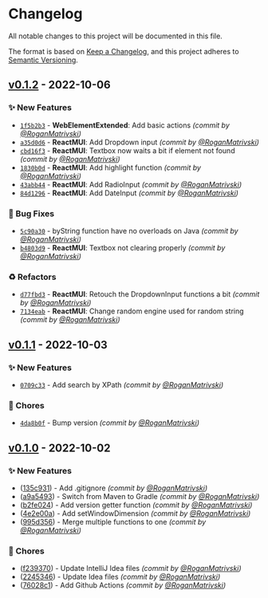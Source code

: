 # Changelog
All notable changes to this project will be documented in this file.

The format is based on [Keep a Changelog](https://keepachangelog.com/en/1.0.0/),
and this project adheres to [Semantic Versioning](https://semver.org/spec/v2.0.0.html).

## [v0.1.2] - 2022-10-06
### :sparkles: New Features
- [`1f5b2b3`](https://github.com/RoganMatrivski/AutalonDriver-Java/commit/1f5b2b3a584cdadc22b73df372ad3f00e839ab4b) - **WebElementExtended**: Add basic actions *(commit by [@RoganMatrivski](https://github.com/RoganMatrivski))*
- [`a35d0d6`](https://github.com/RoganMatrivski/AutalonDriver-Java/commit/a35d0d6106485fc5d7374002039cc455054b2b6f) - **ReactMUI**: Add Dropdown input *(commit by [@RoganMatrivski](https://github.com/RoganMatrivski))*
- [`cbd16f3`](https://github.com/RoganMatrivski/AutalonDriver-Java/commit/cbd16f3a318cae55c03f5e69c655dc2255a5ea8d) - **ReactMUI**: Textbox now waits a bit if element not found *(commit by [@RoganMatrivski](https://github.com/RoganMatrivski))*
- [`1830b0d`](https://github.com/RoganMatrivski/AutalonDriver-Java/commit/1830b0d9c59af4d50d04fea4b396ac13cf2ee005) - **ReactMUI**: Add highlight function *(commit by [@RoganMatrivski](https://github.com/RoganMatrivski))*
- [`43abb44`](https://github.com/RoganMatrivski/AutalonDriver-Java/commit/43abb4451f23ac3e52beba3d2f9196d77ccfa797) - **ReactMUI**: Add RadioInput *(commit by [@RoganMatrivski](https://github.com/RoganMatrivski))*
- [`84d1296`](https://github.com/RoganMatrivski/AutalonDriver-Java/commit/84d1296d113c470ced3396f774ede844e725fe20) - **ReactMUI**: Add DateInput *(commit by [@RoganMatrivski](https://github.com/RoganMatrivski))*

### :bug: Bug Fixes
- [`5c90a30`](https://github.com/RoganMatrivski/AutalonDriver-Java/commit/5c90a304a1c0837e7c2d186d7e472e63178775a1) - byString function have no overloads on Java *(commit by [@RoganMatrivski](https://github.com/RoganMatrivski))*
- [`b4803d9`](https://github.com/RoganMatrivski/AutalonDriver-Java/commit/b4803d9a77cd7d1fd14aab3c9d85bf90c1907620) - **ReactMUI**: Textbox not clearing properly *(commit by [@RoganMatrivski](https://github.com/RoganMatrivski))*

### :recycle: Refactors
- [`d77fbd3`](https://github.com/RoganMatrivski/AutalonDriver-Java/commit/d77fbd389ae9281fef3e8a60d3b234099cb2aa86) - **ReactMUI**: Retouch the DropdownInput functions a bit *(commit by [@RoganMatrivski](https://github.com/RoganMatrivski))*
- [`7134eab`](https://github.com/RoganMatrivski/AutalonDriver-Java/commit/7134eab3385d9a028ee0d57ce5c0b9a7c6f46dfc) - **ReactMUI**: Change random engine used for random string *(commit by [@RoganMatrivski](https://github.com/RoganMatrivski))*


## [v0.1.1] - 2022-10-03
### :sparkles: New Features
- [`0709c33`](https://github.com/RoganMatrivski/AutalonDriver-Java/commit/0709c331c7aedcef3327cd2e8e601a5e62c064de) - Add search by XPath *(commit by [@RoganMatrivski](https://github.com/RoganMatrivski))*

### :wrench: Chores
- [`4da8b0f`](https://github.com/RoganMatrivski/AutalonDriver-Java/commit/4da8b0f9609d2b7bd235881c314cdb2024fe9948) - Bump version *(commit by [@RoganMatrivski](https://github.com/RoganMatrivski))*

## [v0.1.0] - 2022-10-02
### :sparkles: New Features
- ([135c931](https://github.com/RoganMatrivski/AutalonDriver-Java/commit/135c931f48ec4c62238c00156278a17cf94d723c)) - Add .gitignore *(commit by [@RoganMatrivski](https://github.com/RoganMatrivski))*
- ([a9a5493](https://github.com/RoganMatrivski/AutalonDriver-Java/commit/a9a549351ba5bd629fcca1f8d03e51919bd4ca90)) - Switch from Maven to Gradle *(commit by [@RoganMatrivski](https://github.com/RoganMatrivski))*
- ([b2fe024](https://github.com/RoganMatrivski/AutalonDriver-Java/commit/b2fe0241d0dbc2dfd4ed8ccc71388601600779df)) - Add version getter function *(commit by [@RoganMatrivski](https://github.com/RoganMatrivski))*
- ([4e2e00a](https://github.com/RoganMatrivski/AutalonDriver-Java/commit/4e2e00abb73b4f21a049de1149216a19a7615f24)) - Add setWindowDimension *(commit by [@RoganMatrivski](https://github.com/RoganMatrivski))*
- ([995d356](https://github.com/RoganMatrivski/AutalonDriver-Java/commit/995d356f2a989156d3167a9c568f3de6445d5edb)) - Merge multiple functions to one *(commit by [@RoganMatrivski](https://github.com/RoganMatrivski))*

### :wrench: Chores
- ([f239370](https://github.com/RoganMatrivski/AutalonDriver-Java/commit/f239370d39fb7b71c14409e0e6b28d4e1f6addb4)) - Update IntelliJ Idea files *(commit by [@RoganMatrivski](https://github.com/RoganMatrivski))*
- ([2245346](https://github.com/RoganMatrivski/AutalonDriver-Java/commit/2245346626fddff811f7eda4539b72566914c096)) - Update Idea files *(commit by [@RoganMatrivski](https://github.com/RoganMatrivski))*
- ([76028c1](https://github.com/RoganMatrivski/AutalonDriver-Java/commit/76028c1d5883446a2e7906c4eaf2c281c3f07795)) - Add Github Actions *(commit by [@RoganMatrivski](https://github.com/RoganMatrivski))*


[v0.1.1]: https://github.com/RoganMatrivski/AutalonDriver-Java/compare/v0.1.0...v0.1.1
[v0.1.0]: https://github.com/RoganMatrivski/AutalonDriver-Java/compare/v0.0.1...v0.1.0

[v0.1.2]: https://github.com/RoganMatrivski/AutalonDriver-Java/compare/v0.1.1...v0.1.2